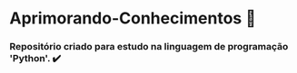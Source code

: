 # Aprimorando-Conhecimentos :mag_right:

### Repositório criado para estudo na linguagem de programação 'Python'.  :heavy_check_mark:
